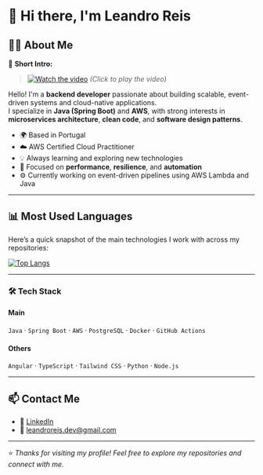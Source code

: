 # 👋 Hi there, I'm Leandro Reis

## 🧑‍💻 About Me

🎥 **Short Intro:**
> [![Watch the video](https://img.shields.io/badge/▶️%20Watch%20My%20Intro%20Video-blue?style=for-the-badge)](download.mp4)
> *(Click to play the video)*

Hello! I'm a **backend developer** passionate about building scalable, event-driven systems and cloud-native applications.  
I specialize in **Java (Spring Boot)** and **AWS**, with strong interests in **microservices architecture**, **clean code**, and **software design patterns**.

- 🌍 Based in Portugal  
- ☁️ AWS Certified Cloud Practitioner  
- 💡 Always learning and exploring new technologies  
- 🧠 Focused on **performance**, **resilience**, and **automation**  
- ⚙️ Currently working on event-driven pipelines using AWS Lambda and Java  

---

## 📊 Most Used Languages

Here’s a quick snapshot of the main technologies I work with across my repositories:

[![Top Langs](https://github-readme-stats.vercel.app/api/top-langs/?username=leandroreisdev&layout=compact&theme=github_dark)](https://github.com/leandroreisdev)

---

### 🛠️ Tech Stack
#### Main
`Java` · `Spring Boot` · `AWS` · `PostgreSQL` · `Docker` · `GitHub Actions`

#### Others
`Angular` · `TypeScript` · `Tailwind CSS` · `Python` · `Node.js`

---

## 📫 Contact Me
- 💼 [LinkedIn](https://www.linkedin.com/in/leandroreisdev)
- 📧 leandroreis.dev@gmail.com

---

⭐️ _Thanks for visiting my profile! Feel free to explore my repositories and connect with me._
